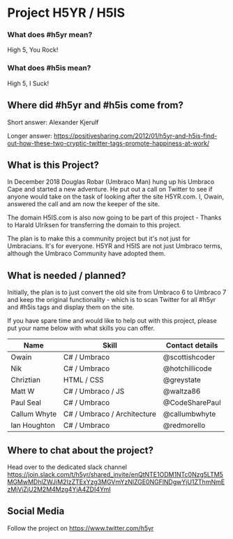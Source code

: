 # Project H5YR / H5IS

### What does #h5yr mean?
High 5, You Rock!

### What does #h5is mean?

High 5, I Suck!

## Where did #h5yr and #h5is come from?
Short answer: Alexander Kjerulf

Longer answer:
https://positivesharing.com/2012/01/h5yr-and-h5is-find-out-how-these-two-cryptic-twitter-tags-promote-happiness-at-work/

## What is this Project?

In December 2018 Douglas Robar (Umbraco Man) hung up his Umbraco Cape and started a new adventure. He put out a call on Twitter to see if anyone would take on the task of looking after the site H5YR.com. I, Owain, answered the call and am now the keeper of the site. 

The domain H5IS.com is also now going to be part of this project - Thanks to Harald Ulriksen for transferring the domain to this project.

The plan is to make this a community project but it's not just for Umbracians. It's for everyone. H5YR and H5IS are not just Umbraco terms, although the Umbraco Community have adopted them. 

## What is needed / planned?

Initially, the plan is to just convert the old site from Umbraco 6 to Umbraco 7 and keep the original functionality - which is to scan Twitter for all #h5yr and #h5is tags and display them on the site. 

If you have spare time and would like to help out with this project, please put your name below with what skills you can offer. 

| Name          | Skill                       | Contact details   |
|---------------|-----------------------------|-------------------|
| Owain         | C# / Umbraco                | @scottishcoder    |
| Nik           | C# / Umbraco                | @hotchillicode    |
| Chriztian     | HTML / CSS                  | @greystate        |
| Matt W        | C# / Umbraco / JS           | @waltza86         |
| Paul Seal     | C# / Umbraco                | @CodeSharePaul    |
| Callum Whyte  | C# / Umbraco / Architecture | @callumbwhyte     |
| Ian Houghton  | C# / Umbraco                | @redmorello       |

## Where to chat about the project?
Head over to the dedicated slack channel https://join.slack.com/t/h5yr/shared_invite/enQtNTE1ODM1NTc0Nzg5LTM5MGMwMDhlZWJiM2IzZTExYzg3MGVmYzNlZGE0NGFlNDgwYjU1ZThmNmEzMjViZjU2M2M4Mzg4YjA4ZDI4YmI

## Social Media
Follow the project on https://www.twitter.com/h5yr
